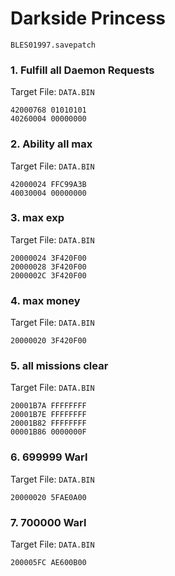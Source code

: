 #  Darkside Princess 

`BLES01997.savepatch`

### 1. Fulfill all Daemon Requests

Target File: `DATA.BIN`

```
42000768 01010101
40260004 00000000
```

### 2. Ability all max

Target File: `DATA.BIN`

```
42000024 FFC99A3B
40030004 00000000
```

### 3. max exp

Target File: `DATA.BIN`

```
20000024 3F420F00
20000028 3F420F00
2000002C 3F420F00
```

### 4. max money

Target File: `DATA.BIN`

```
20000020 3F420F00
```

### 5. all missions clear

Target File: `DATA.BIN`

```
20001B7A FFFFFFFF
20001B7E FFFFFFFF
20001B82 FFFFFFFF
00001B86 0000000F
```

### 6. 699999 Warl

Target File: `DATA.BIN`

```
20000020 5FAE0A00
```

### 7. 700000 Warl

Target File: `DATA.BIN`

```
200005FC AE600B00
```

